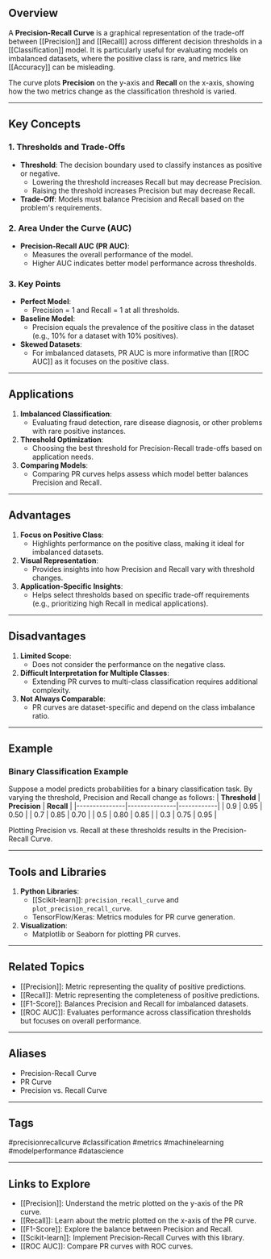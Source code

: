 ## Overview
A **Precision-Recall Curve** is a graphical representation of the trade-off between [[Precision]] and [[Recall]] across different decision thresholds in a [[Classification]] model. It is particularly useful for evaluating models on imbalanced datasets, where the positive class is rare, and metrics like [[Accuracy]] can be misleading.

The curve plots **Precision** on the y-axis and **Recall** on the x-axis, showing how the two metrics change as the classification threshold is varied.

---

## Key Concepts

### **1. Thresholds and Trade-Offs**
- **Threshold**: The decision boundary used to classify instances as positive or negative.
  - Lowering the threshold increases Recall but may decrease Precision.
  - Raising the threshold increases Precision but may decrease Recall.
- **Trade-Off**: Models must balance Precision and Recall based on the problem's requirements.

### **2. Area Under the Curve (AUC)**
- **Precision-Recall AUC (PR AUC)**:
  - Measures the overall performance of the model.
  - Higher AUC indicates better model performance across thresholds.

### **3. Key Points**
- **Perfect Model**:
  - Precision = 1 and Recall = 1 at all thresholds.
- **Baseline Model**:
  - Precision equals the prevalence of the positive class in the dataset (e.g., 10% for a dataset with 10% positives).
- **Skewed Datasets**:
  - For imbalanced datasets, PR AUC is more informative than [[ROC AUC]] as it focuses on the positive class.

---

## Applications

1. **Imbalanced Classification**:
   - Evaluating fraud detection, rare disease diagnosis, or other problems with rare positive instances.
2. **Threshold Optimization**:
   - Choosing the best threshold for Precision-Recall trade-offs based on application needs.
3. **Comparing Models**:
   - Comparing PR curves helps assess which model better balances Precision and Recall.

---

## Advantages

1. **Focus on Positive Class**:
   - Highlights performance on the positive class, making it ideal for imbalanced datasets.
2. **Visual Representation**:
   - Provides insights into how Precision and Recall vary with threshold changes.
3. **Application-Specific Insights**:
   - Helps select thresholds based on specific trade-off requirements (e.g., prioritizing high Recall in medical applications).

---

## Disadvantages

1. **Limited Scope**:
   - Does not consider the performance on the negative class.
2. **Difficult Interpretation for Multiple Classes**:
   - Extending PR curves to multi-class classification requires additional complexity.
3. **Not Always Comparable**:
   - PR curves are dataset-specific and depend on the class imbalance ratio.

---

## Example

### Binary Classification Example
Suppose a model predicts probabilities for a binary classification task. By varying the threshold, Precision and Recall change as follows:
| **Threshold** | **Precision** | **Recall** |
|---------------|---------------|------------|
| 0.9           | 0.95          | 0.50       |
| 0.7           | 0.85          | 0.70       |
| 0.5           | 0.80          | 0.85       |
| 0.3           | 0.75          | 0.95       |

Plotting Precision vs. Recall at these thresholds results in the Precision-Recall Curve.

---

## Tools and Libraries

1. **Python Libraries**:
   - [[Scikit-learn]]: `precision_recall_curve` and `plot_precision_recall_curve`.
   - TensorFlow/Keras: Metrics modules for PR curve generation.
2. **Visualization**:
   - Matplotlib or Seaborn for plotting PR curves.

---

## Related Topics

- [[Precision]]: Metric representing the quality of positive predictions.
- [[Recall]]: Metric representing the completeness of positive predictions.
- [[F1-Score]]: Balances Precision and Recall for imbalanced datasets.
- [[ROC AUC]]: Evaluates performance across classification thresholds but focuses on overall performance.

---

## Aliases
- Precision-Recall Curve
- PR Curve
- Precision vs. Recall Curve

---

## Tags
#precisionrecallcurve #classification #metrics #machinelearning #modelperformance #datascience

---

## Links to Explore
- [[Precision]]: Understand the metric plotted on the y-axis of the PR curve.
- [[Recall]]: Learn about the metric plotted on the x-axis of the PR curve.
- [[F1-Score]]: Explore the balance between Precision and Recall.
- [[Scikit-learn]]: Implement Precision-Recall Curves with this library.
- [[ROC AUC]]: Compare PR curves with ROC curves.